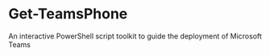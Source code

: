 # Get-TeamsPhone
An interactive PowerShell script toolkit to guide the deployment of Microsoft Teams
